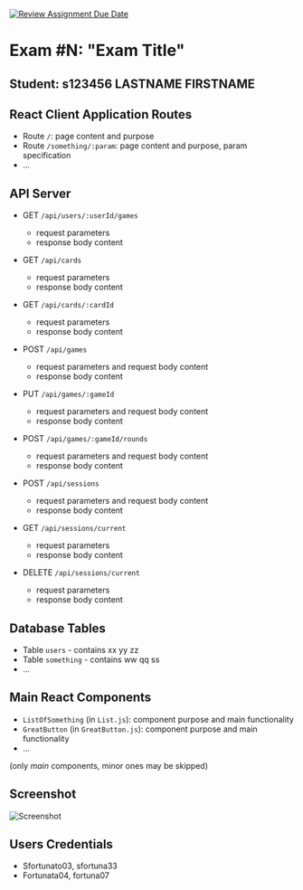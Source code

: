 [![Review Assignment Due Date](https://classroom.github.com/assets/deadline-readme-button-22041afd0340ce965d47ae6ef1cefeee28c7c493a6346c4f15d667ab976d596c.svg)](https://classroom.github.com/a/uNTgnFHD)
# Exam #N: "Exam Title"
## Student: s123456 LASTNAME FIRSTNAME 

## React Client Application Routes

- Route `/`: page content and purpose
- Route `/something/:param`: page content and purpose, param specification
- ...

## API Server

- GET `/api/users/:userId/games`
  - request parameters
  - response body content

- GET `/api/cards`
  - request parameters
  - response body content

- GET `/api/cards/:cardId`
  - request parameters
  - response body content

- POST `/api/games`
  - request parameters and request body content
  - response body content

- PUT `/api/games/:gameId`
  - request parameters and request body content
  - response body content

- POST `/api/games/:gameId/rounds`
  - request parameters and request body content
  - response body content

- POST `/api/sessions`
  - request parameters and request body content
  - response body content

- GET `/api/sessions/current`
  - request parameters
  - response body content

- DELETE `/api/sessions/current`
  - request parameters
  - response body content

## Database Tables

- Table `users` - contains xx yy zz
- Table `something` - contains ww qq ss
- ...

## Main React Components

- `ListOfSomething` (in `List.js`): component purpose and main functionality
- `GreatButton` (in `GreatButton.js`): component purpose and main functionality
- ...

(only _main_ components, minor ones may be skipped)

## Screenshot

![Screenshot](./img/screenshot.jpg)

## Users Credentials

- Sfortunato03, sfortuna33 
- Fortunata04, fortuna07
